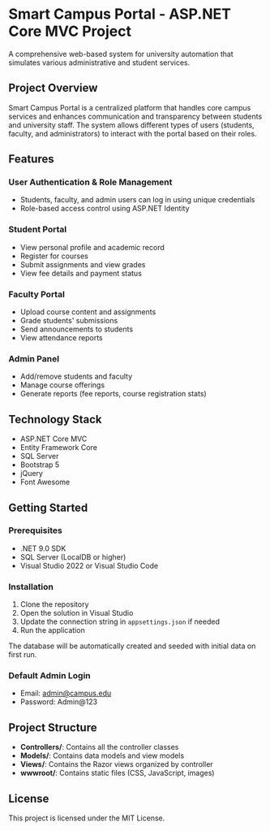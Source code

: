 # Smart Campus Portal - ASP.NET Core MVC Project

A comprehensive web-based system for university automation that simulates various administrative and student services.

## Project Overview

Smart Campus Portal is a centralized platform that handles core campus services and enhances communication and transparency between students and university staff. The system allows different types of users (students, faculty, and administrators) to interact with the portal based on their roles.

## Features

### User Authentication & Role Management
- Students, faculty, and admin users can log in using unique credentials
- Role-based access control using ASP.NET Identity

### Student Portal
- View personal profile and academic record
- Register for courses
- Submit assignments and view grades
- View fee details and payment status

### Faculty Portal
- Upload course content and assignments
- Grade students' submissions
- Send announcements to students
- View attendance reports

### Admin Panel
- Add/remove students and faculty
- Manage course offerings
- Generate reports (fee reports, course registration stats)

## Technology Stack

- ASP.NET Core MVC
- Entity Framework Core
- SQL Server
- Bootstrap 5
- jQuery
- Font Awesome

## Getting Started

### Prerequisites

- .NET 9.0 SDK
- SQL Server (LocalDB or higher)
- Visual Studio 2022 or Visual Studio Code

### Installation

1. Clone the repository
2. Open the solution in Visual Studio
3. Update the connection string in `appsettings.json` if needed
4. Run the application

The database will be automatically created and seeded with initial data on first run.

### Default Admin Login

- Email: admin@campus.edu
- Password: Admin@123

## Project Structure

- **Controllers/**: Contains all the controller classes
- **Models/**: Contains data models and view models
- **Views/**: Contains the Razor views organized by controller
- **wwwroot/**: Contains static files (CSS, JavaScript, images)

## License

This project is licensed under the MIT License. 